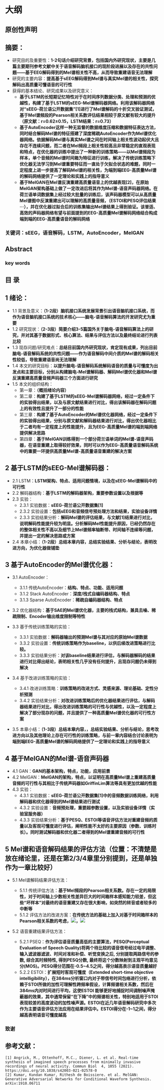 # 大纲
## 原创性声明
## 摘要：
* 研究目的及重要性：**1-2句话介绍研究背景，包括国内外研究现状，主要是几篇主要期刊参考文献中关于语音解码脑机接口的现阶段进展以及存在的共性问题——基于EEG解码得到的Mel谱相关性不高，从而导致重建语音无法理解**
* 研究的主要内容：**提高基于sEEG解码得到Mel谱与真实Mel谱的相关性，探究解码出高质量可懂语音的可行性**
* 获得的基本结论、研究成果以及研究意义：
  * **基于LSTM的长短期记忆特性对于在时间序列数据分类、处理和预测的优越性，构建了基于LSTM的sEEG-Mel谱解码器网络。利用该解码器网络对“sEEG-荷兰语公开数据集”[1]进行了Mel谱解码的十折交叉验证测试，基于Mel谱频段的Pearson相关系数评估结果相较于原文献有较大的提升（原文献：r=0.62±0.15，LSTM结果：r=0.73）**
  * **基于AutoEncoder这样一种无监督的数据维度压缩和数据特征表达方法，同时结合解码Mel谱的特征搭建了深度稀疏AutoEncoder作为Mel谱优化器网络。依据解码Mel谱与真实Mel谱之间在时间轴上相关性波动起伏大且存在不连续问题，而二者在Mel频段上相关性较高且非常稳定的直观表现和特点，在优化器的训练中提出了一种新的训练策略——以Mel谱频段为样本，单个音频的Mel谱时间箱为特征进行训练，解决了传统训练策略下优化器无法学习到Mel谱重要特征而一直处于欠拟合状态的难题，同时一定程度上进一步提高了解码Mel谱的相关性，为端到端EEG-高质量Mel谱的解码网络提供了一定理论和实践上的指导意义**
  * **基于MelGAN在Mel谱反演重建高质量语音上的优越表现[2]，在原始MelGAN架构基础上做了一定改进后将其作为Mel谱-语音声码器网络。在荷兰语单词数据集上经过较大批量的训练后，该声码器模型可以从高质量Mel谱图中反演重建出可以理解的高质量音频，（ESTOI和PESQ评估结果···），并在优化器过拟合后的训练集输出Mel谱结果上得到验证。该普适、高效的声码器网络有望与前面提到的EEG-高质量Mel谱解码网络结合构成端到端的EEG-高质量语音的解码网络**
### 关键词：**sEEG，语音解码，LSTM，AutoEncoder，MelGAN**
## Abstract
### key words
## 目  录
## 1  绪论：
* 1.1 背景及意义：**（1-2段）脑机接口系统发展背景引出语音脑机接口系统，而作为语音脑机接口系统的技术核心——脑电-语音解码算法的开发研究尤为重要**
* 1.2 研究现状：**（2-3段）简要介绍3-5篇国外关于脑电-语音解码算法上的研究，并对其基于数据形式、核心算法、结果与评估方法以及最终结论进行列表比较**
* 1.3 现存问题/研究难点：**总结目前国内外研究现状，肯定现有成果，列出目前脑电-语音解码系统的共性问题——作为语音解码中间介质的Mel谱的解码相关性较低，导致重建语音尚无法理解**
* 1.4 本文的研究目标：**以提升脑电-语音解码系统解码语音的质量与可懂度为出发点和主要目标，分别从构建脑电-Mel谱解码器、解码Mel谱优化器和Mel谱反演重建高质量音频声码器三个方面进行研究**
* 1.5 本文的组织结构：
  * 第一章：**（概括绪论内容）**
  * 第二章：**构建了基于LSTM的sEEG-Mel谱解码器网络，经过一定条件下的实验得出结果，以及与原文献结果进行对比，得出该解码器在解码问题上的有效性且提升了一部分的性能**
  * 第三章：**构建了基于AutoEncoder的Mel谱优化器网络，经过一定条件下的实验得出结果，分别与原文献和解码器结果进行对比，得出优化器相比于二者均有一定程度上的性能提升，且为EEG-高质量Mel谱的端到端网络提供解决思路**
  * 第四章：**基于MelGAN训练得到一个部分荷兰语单词的Mel谱-语音声码器，在语音重建上取得较好效果，同时可以作为EEG-高质量语音解码系统中的重要一环提供高质量Mel谱-高质量语音重建的解决方案**
## 2  基于LSTM的sEEG-Mel谱解码器：
* 2.1 LSTM：**LSTM架构、特点、适用问题情境，以及在sEEG-Mel谱解码中的可行性**
* 2.2 解码器结构：**基于LSTM的解码器架构，重要参数设置以及根据等**
* 2.3 实验：
    * 2.3.1 实验数据：**sEEG-荷兰语公开数据集[1]**
    * 2.3.2 实验设置：**包括sEEG和音频信号预处理方法和结果，实验设备详情**
    * 2.3.3 实验结果分析：**解码Mel谱的评估结果，与文献[1]结果进行对比，说明解码性能提升较为明显。分析解码Mel性能提升原因，已经仍然存在的整体相关性不高以及细节上Mel谱频率轴断带、时间轴不连续等问题，并提出一定的解决思路或方案**
* 2.4 本章小结：**（1-2段）总结本章内容，总结实验结果、分析与结论，表明改进方向，为优化器做铺垫**

## 3  基于AutoEncoder的Mel谱优化器：
* 3.1 AutoEncoder：
    * 3.1.1 传统AutoEncoder：**结构、特点、功能、适用问题**
    * 3.1.2 Stack AutoEncoder：**深度/栈式自编码器结构、特点**
    * 3.1.3 Sparse AutoEncoder：**稀疏自编码器结构、特点**

* 3.2 优化器结构：**基于SAE的Mel谱优化器，主要的栈式结构，兼具去噪、稀疏限制、Encoder输出维度限制等特性**
* 3.3 基于传统训练策略的实验：
    * 3.3.1 实验数据：**解码器输出的预测Mel谱与其对应的原始Mel谱数据**
    * 3.3.2 实验设置：**传统训练策略作为baseline，以供后续改进策略进行比较。**
    * 3.3.3 实验结果分析：**对该baseline结果进行评估，与解码器解码的结果进行对比得出结论，表明相关性几乎没有任何提升，且现存问题仍未得到解决**

* 3.4 基于改进训练策略的实验：
    * 3.4.1 改进训练策略：**训练策略的改进方式、灵感来源、理论基础、定性分析预测**
    * 3.4.2 实验结果分析：**对改进训练策略后的优化器结果进行评估，与解码器结果进行对比，得出改进训练策略的可行性与优越性，以及一定程度上解决了部分现存的问题，并且提供了一种高质量Mel谱优化器的可行性方案**

* 3.5 本章小结：**（1-3段）总结本章内容，，总结实验结果、分析与结论，思考改进方向以及其他理论上存在可行性的训练策略，与前一章内容结合讨论表明为端到端EEG-高质量Mel谱的解码网络提供了一定理论和实践上的指导意义**

## 4  基于MelGAN的Mel谱-语音声码器
* 4.1 GAN：**GAN的基本架构，特点，功能，应用前景**
* 4.2 MelGAN：**MelGAN的架构，特点，以证明在高质量Mel谱上重建高质量音频的可行性与其相比于传统声码器如GriffinLim算法等具有更加优越的性能**
* 4.3 实验：
    * 4.3.1 实验数据：**sEEG-荷兰语公开数据集[1]中的音频数据训练网络，利用解码器和优化器得到的Mel谱结果进行测试**
    * 4.3.2 实验设置：**音频预处理，重要超参数设置，以及实验设备详情（实验室服务器）**
    * 4.3.3 实验结果分析：**基于PESQ、ESTOI等语音评估方法对重建音频的质量以及客观可懂度进行评估，阐明性能不太好的主要原因（参数、训练时长）。同时测试解码器和优化器二者得到的Mel谱重建音频的可行性**


## 5  Mel谱和语音解码结果的评估方法（位置：不清楚是放在绪论里，还是在第2/3/4章里分别提到，还是单独作为一章比较好）
* 5.1 Mel谱解码结果评估方法：
  * 5.1.1 传统评估方法：**基于Mel频段的Pearson相关系数。存在一定的局限性，对于时间轴上少数相关性差异巨大的时间箱样本感知能力较差，但这些“坏样本”对最终的语音重建又存在很大影响，如突然的转音或者较多的中断等**
  * 5.1.2 评估方法的改进方案：**在传统方法的基础上加入对基于时间箱样本的Pearson相关系数的考虑，![](https://latex.codecogs.com/svg.image?r=\lambda*r_{mel}&plus;(1-\lambda)*r_{time})，![](https://latex.codecogs.com/svg.image?\lambda\in[0,1])**

* 5.2 语音重建结果评估方法：
  * 5.2.1 PSEQ：**作为评估语音质量高低的主要算法，PESQ(Perceptual Evaluation of Speech Quality)将两个待比较的语音信号经过电平调整、输入滤波器滤波、时间对准和补偿、听觉变换之后, 分别提取两路信号的参数, 综合其时频特性, 得到PESQ分数, 最终将这个分数映射到主观平均意见分(MOS)。PESQ得分范围在-0.5~4.5之间，得分越高表示语音质量越好**
  * 5.2.2 ESTOI：**扩展短时客观可懂度（Extended short-time objective intelligibility），在384ms分析窗口内对子带信号时间包络进行分析，依赖于STOI所做的加性可理解性跨频率假设，计算频谱相关系数，然后在384ms内对时间进行平均，这使ESTOI 能够更好地捕捉时间调制噪声掩蔽器的效果，其中通常保留“在下降”中的频谱相关性，特别地适用于STOI表现较差的高度波动的加性噪声源。ESTOI在近几年语音解码研究中多次作为主要语音评估方法应用在结果评估中。ESTOI得分在-1~1之间，得分越高表明语音可懂度越高**


### 致谢
## 参考文献：
```
[1] Angrick, M., Ottenhoff, M.C., Diener, L. et al. Real-time synthesis of imagined speech processes from minimally invasive recordings of neural activity. Commun Biol  4, 1055 (2021). https://doi.org/10.1038/s42003-021-02578-0
[2] Kumar, Kundan Kumar, Rithesh de Boissiere. et al. MelGAN: Generative Adversarial Networks for Conditional Waveform Synthesis. arXiv:1910.06711
```
